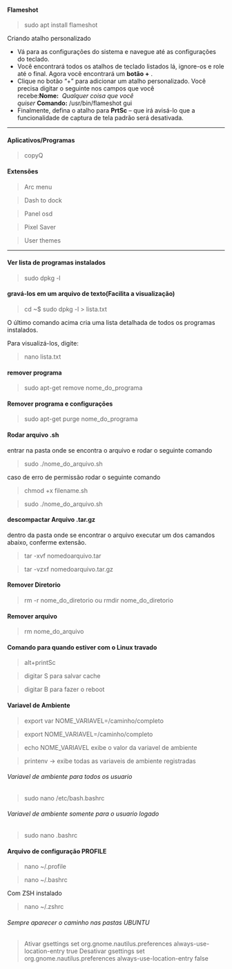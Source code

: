 #### Flameshot

> sudo apt install flameshot

Criando atalho personalizado

- Vá para as configurações do sistema e navegue até as configurações do teclado.
- Você encontrará todos os atalhos de teclado listados lá, ignore-os e role até o final. Agora você encontrará um **botão +** .
- Clique no botão “+” para adicionar um atalho personalizado. Você precisa digitar o seguinte nos campos que você recebe:**Nome:**  *Qualquer coisa que você quiser* **Comando:** /usr/bin/flameshot gui
- Finalmente, defina o atalho para **PrtSc** – que irá avisá-lo que a funcionalidade de captura de tela padrão será desativada.

----------------------------------------------------------------------------------------------------------------------------
#### Aplicativos/Programas
> copyQ 

#### Extensões
> Arc menu

> Dash to dock

> Panel osd

> Pixel Saver

> User themes

----------------------------------------------------------------------------------------------------------------------------
####  Ver lista de programas instalados

> sudo dpkg -l

#### gravá-los em um arquivo de texto(Facilita a visualização)

> cd ~$ sudo dpkg -l > lista.txt

O último comando acima cria uma lista detalhada de todos os programas instalados.

Para visualizá-los, digite:

> nano lista.txt

#### remover programa

> sudo apt-get remove nome_do_programa

#### Remover programa e configurações

> sudo apt-get purge nome_do_programa

#### Rodar arquivo .sh

entrar na pasta onde se encontra o arquivo e rodar o seguinte comando

> sudo ./nome_do_arquivo.sh

caso de erro de permissão rodar o seguinte comando

> chmod +x filename.sh

> sudo ./nome_do_arquivo.sh

#### descompactar Arquivo .tar.gz

dentro da pasta onde se encontrar o arquivo executar um dos camandos abaixo, conferme extensão.

> tar -xvf nomedoarquivo.tar

> tar -vzxf nomedoarquivo.tar.gz

#### Remover Diretorio

> rm -r nome_do_diretorio
ou
> rmdir nome_do_diretorio

#### Remover arquivo

> rm nome_do_arquivo

#### Comando para quando estiver com o Linux travado

> alt+printSc

> digitar S para salvar cache

> digitar B para fazer o reboot

#### Variavel de Ambiente
> export var NOME_VARIAVEL=/caminho/completo

> export NOME_VARIAVEL=/caminho/completo

> echo NOME_VARIAVEL exibe o valor da variavel de ambiente

> printenv -> exibe todas as variaveis de ambiente registradas

###### Variavel de ambiente para todos os usuario


> sudo nano /etc/bash.bashrc


###### Variavel de ambiente somente para o usuario logado


> sudo nano .bashrc

#### Arquivo de configuração PROFILE
> nano ~/.profile

> nano ~/.bashrc

Com ZSH instalado
> nano ~/.zshrc



###### Sempre aparecer o caminho nas pastas UBUNTU
> Ativar
gsettings set org.gnome.nautilus.preferences always-use-location-entry  true
> Desativar
gsettings set org.gnome.nautilus.preferences always-use-location-entry  false

